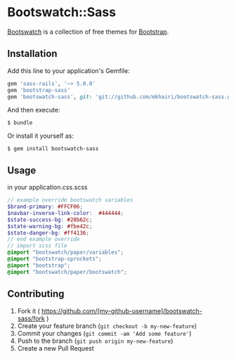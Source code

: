 # Bootswatch::Sass

[Bootswatch](http://bootswatch.com) is a collection of free themes for [Bootstrap](http://getbootstrap.com/). 

## Installation

Add this line to your application's Gemfile:

```ruby
gem 'sass-rails', '~> 5.0.0'
gem 'bootstrap-sass'
gem 'bootswatch-sass', git: 'git://github.com/mkhairi/bootswatch-sass.git'
```

And then execute:

    $ bundle

Or install it yourself as:

    $ gem install bootswatch-sass

## Usage

in your application.css.scss
```scss
// example override bootswatch variables
$brand-primary: #FFCF06;
$navbar-inverse-link-color:  #444444;
$state-success-bg: #28b62c;
$state-warning-bg: #fbe42c;
$state-danger-bg: #ff4136;
// end example override
// import scss file
@import "bootswatch/paper/variables";
@import "bootstrap-sprockets";
@import "bootstrap";
@import "bootswatch/paper/bootswatch";
```

## Contributing

1. Fork it ( https://github.com/[my-github-username]/bootswatch-sass/fork )
2. Create your feature branch (`git checkout -b my-new-feature`)
3. Commit your changes (`git commit -am 'Add some feature'`)
4. Push to the branch (`git push origin my-new-feature`)
5. Create a new Pull Request
